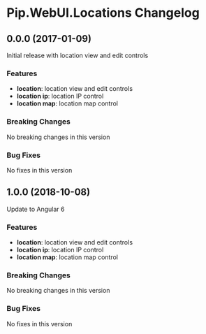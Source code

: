 # Pip.WebUI.Locations Changelog

## <a name="0.0.0"></a> 0.0.0 (2017-01-09)

Initial release with location view and edit controls

### Features
* **location**: location view and edit controls
* **location ip**: location IP control
* **location map**: location map control

### Breaking Changes
No breaking changes in this version

### Bug Fixes
No fixes in this version

## <a name="1.0.0"></a> 1.0.0 (2018-10-08)

Update to Angular 6

### Features
* **location**: location view and edit controls
* **location ip**: location IP control
* **location map**: location map control

### Breaking Changes
No breaking changes in this version

### Bug Fixes
No fixes in this version